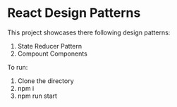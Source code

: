 # React Design Patterns

This project showcases there following design patterns:

1.  State Reducer Pattern
2.  Compount Components

To run:
1.  Clone the directory
2.  npm i
3.  npm run start

